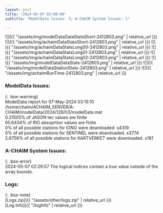 ```yaml
---
layout: post
title: "2024-05-07 03:00:00"
subtitle: "ModelData Issues: 5; A-CHAIM System Issues: 1"

---
```


![]({{ "/assets/img/modelDataDataStatsShort-2412803.png" | relative_url }})
![]({{ "/assets/img/achaimDataStatsShort-2412803.png" | relative_url }})
![]({{ "/assets/img/achaimDataStatsLong00-2412803.png" | relative_url }})
![]({{ "/assets/img/achaimDataStatsLong01-2412803.png" | relative_url }})
![]({{ "/assets/img/achaimDataStatsLong02-2412803.png" | relative_url }})
![]({{ "/assets/img/modelDataDataStats-2412803.png" | relative_url }})
![]({{ "/assets/img/modelDataStationStats-2412803.png" | relative_url }})
![]({{ "/assets/img/achaimRunTime-2412803.png" | relative_url }})


### ModelData Issues:  
  
{: .box-warning}  
 ModelData report for 07-May-2024 03:15:10   
 /home/chaim/ACHAIM_SERVER/A-CHAIM/modelData/2024/128/03/modelData.mat   
 0.21505% of JASON tec values are finite   
 65.6434% of RIO absoprtion values are finite   
 0% of all possible stations for IONO were downloaded. x4319   
 0% of all possible stations for SENTINEL were downloaded. x3774   
 2.6756% of all possible stations for KARTVERKET were downloaded. x181   
  
### A-CHAIM System Issues:  
  
{: .box-error}  
2024-05-07 02:29:57 The logical indices contain a true value outside of the array bounds.  

### Logs:  
  
{: .box-note}  
[Logs.zip]({{ "/assets/other/logs.zip" | relative_url }})  
[Log Info]({{ "/logInfo" | relative_url }})  

